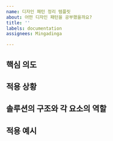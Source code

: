 ```yaml
---
name: 디자인 패턴 정리 템플릿
about: 어떤 디자인 패턴을 공부했을까요?
title: ''
labels: documentation
assignees: Mingadinga

---
```


## 핵심 의도

## 적용 상황

## 솔루션의 구조와 각 요소의 역할

## 적용 예시
